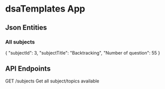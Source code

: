 # dsaTemplates App


## Json Entities

### All subjects

{
    "subjectId": 3,
    "subjectTitle": "Backtracking",
    "Number of question": 55
}

## API Endpoints

GET /subjects
Get all subject/topics available
